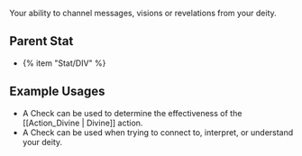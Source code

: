 Your ability to channel messages, visions or revelations from your deity.

## Parent Stat

* {% item "Stat/DIV" %}

## Example Usages

* A Check can be used to determine the effectiveness of the [[Action_Divine | Divine]] action.
* A Check can be used when trying to connect to, interpret, or understand your deity.
